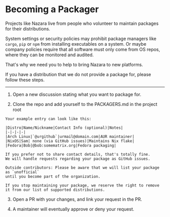 # Becoming a Packager

Projects like Nazara live from people who volunteer to maintain packages for their distributions.

System settings or security policies may prohibit package managers like `cargo`, `pip` or `npm`
from installing executables on a system. Or maybe company policies require that all software
must only come from OS repos, where they can be monitored and audited.

That's why we need you to help to bring Nazara to new platforms.

If you have a distribution that we do not provide a package for, please follow these steps.

---

1. Open a new discussion stating what you want to package for.

2. Clone the repo and add yourself to the PACKAGERS.md in the project root

```admonish example
Your example entry can look like this:

|Distro|Name/Nickname|Contact Info (optional)|Notes|
|-|-|-|-|
|Arch Linux|`@urgithub`|urmail@domain.com|AUR maintainer|
|NixOS|Sam| none (via GitHub issues)|Maintains Nix flake|
|Fedora|Bob|@bob:somematrix.org|Fedora packaging|

If you prefer not to share contact details, that's totally fine.
We will handle requests regarding your package as GitHub issues.
```

```admonish danger
Outside contributors: Please be aware that we will list your package as `unofficial`
until you become part of the organization.

If you stop maintaining your package, we reserve the right to remove it from our list of supported distributions.
```

3. Open a PR with your changes, and link your request in the PR.

4. A maintainer will eventually approve or deny your request.
